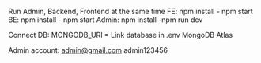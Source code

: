 Run Admin, Backend, Frontend at the same time
FE: npm install - npm start
BE: npm install - npm start
Admin: npm install -npm run dev

Connect DB: MONGODB_URI = Link database in .env
MongoDB Atlas

Admin account:
admin@gmail.com
admin123456

